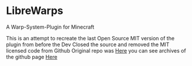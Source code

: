 # LibreWarps
A Warp-System-Plugin for Minecraft

This is an attempt to recreate the last Open Source MIT version of the plugin from before the Dev Closed the source and removed the MIT licensed code from Github
Original repo was [Here](https://github.com/CodingAir/WarpSystem) you can see archives of the github page [Here](https://web.archive.org/web/20181224133449/https://github.com/CodingAir/WarpSystem)
